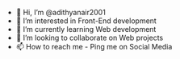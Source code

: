- 👋 Hi, I’m @adithyanair2001
- 👀 I’m interested in Front-End development
- 🌱 I’m currently learning Web development
- 💞️ I’m looking to collaborate on Web projects
- 📫 How to reach me - Ping me on Social Media

<!---
adithyanair2001/adithyanair2001 is a ✨ special ✨ repository because its `README.md` (this file) appears on your GitHub profile.
You can click the Preview link to take a look at your changes.
--->
